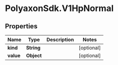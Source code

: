# PolyaxonSdk.V1HpNormal

## Properties
Name | Type | Description | Notes
------------ | ------------- | ------------- | -------------
**kind** | **String** |  | [optional] 
**value** | **Object** |  | [optional] 


